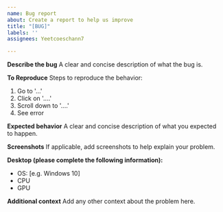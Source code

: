 ```yaml
---
name: Bug report
about: Create a report to help us improve
title: "[BUG]"
labels: ''
assignees: Yeetcoeschann7

---
```


**Describe the bug**
A clear and concise description of what the bug is.

**To Reproduce**
Steps to reproduce the behavior:
1. Go to '...'
2. Click on '....'
3. Scroll down to '....'
4. See error

**Expected behavior**
A clear and concise description of what you expected to happen.

**Screenshots**
If applicable, add screenshots to help explain your problem.

**Desktop (please complete the following information):**
 - OS: [e.g. Windows 10]
 - CPU
 - GPU

**Additional context**
Add any other context about the problem here.
